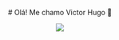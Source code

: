 <p align="center" >
  # Olá! Me chamo Victor Hugo 👋
</p>

<p align="center" >
  <img src="https://github-readme-stats.vercel.app/api/top-langs/?username=liiddell&layout=compact&theme=transparent" />
</p>
